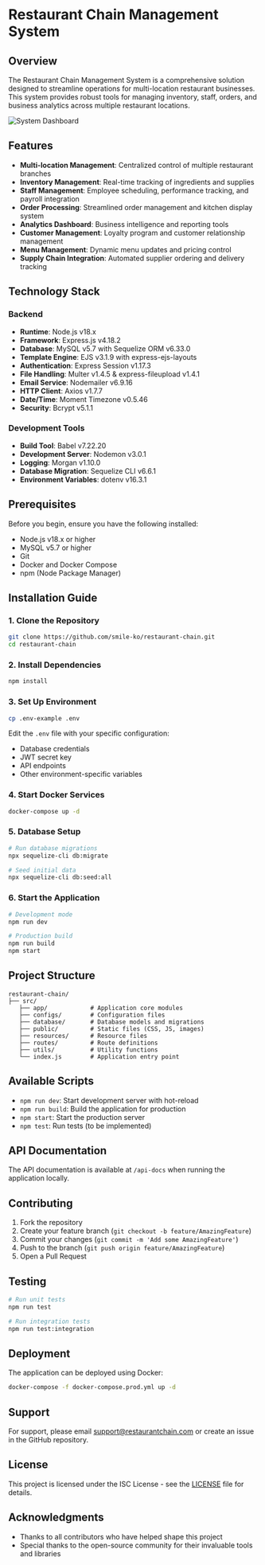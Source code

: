 # Restaurant Chain Management System

## Overview

The Restaurant Chain Management System is a comprehensive solution designed to streamline operations for multi-location restaurant businesses. This system provides robust tools for managing inventory, staff, orders, and business analytics across multiple restaurant locations.

![System Dashboard](https://github.com/user-attachments/assets/ac385bdf-25ce-43d8-becf-c0271d2f2572)

## Features

- **Multi-location Management**: Centralized control of multiple restaurant branches
- **Inventory Management**: Real-time tracking of ingredients and supplies
- **Staff Management**: Employee scheduling, performance tracking, and payroll integration
- **Order Processing**: Streamlined order management and kitchen display system
- **Analytics Dashboard**: Business intelligence and reporting tools
- **Customer Management**: Loyalty program and customer relationship management
- **Menu Management**: Dynamic menu updates and pricing control
- **Supply Chain Integration**: Automated supplier ordering and delivery tracking

## Technology Stack

### Backend

- **Runtime**: Node.js v18.x
- **Framework**: Express.js v4.18.2
- **Database**: MySQL v5.7 with Sequelize ORM v6.33.0
- **Template Engine**: EJS v3.1.9 with express-ejs-layouts
- **Authentication**: Express Session v1.17.3
- **File Handling**: Multer v1.4.5 & express-fileupload v1.4.1
- **Email Service**: Nodemailer v6.9.16
- **HTTP Client**: Axios v1.7.7
- **Date/Time**: Moment Timezone v0.5.46
- **Security**: Bcrypt v5.1.1

### Development Tools

- **Build Tool**: Babel v7.22.20
- **Development Server**: Nodemon v3.0.1
- **Logging**: Morgan v1.10.0
- **Database Migration**: Sequelize CLI v6.6.1
- **Environment Variables**: dotenv v16.3.1

## Prerequisites

Before you begin, ensure you have the following installed:

- Node.js v18.x or higher
- MySQL v5.7 or higher
- Git
- Docker and Docker Compose
- npm (Node Package Manager)

## Installation Guide

### 1. Clone the Repository

```bash
git clone https://github.com/smile-ko/restaurant-chain.git
cd restaurant-chain
```

### 2. Install Dependencies

```bash
npm install
```

### 3. Set Up Environment

```bash
cp .env-example .env
```

Edit the `.env` file with your specific configuration:

- Database credentials
- JWT secret key
- API endpoints
- Other environment-specific variables

### 4. Start Docker Services

```bash
docker-compose up -d
```

### 5. Database Setup

```bash
# Run database migrations
npx sequelize-cli db:migrate

# Seed initial data
npx sequelize-cli db:seed:all
```

### 6. Start the Application

```bash
# Development mode
npm run dev

# Production build
npm run build
npm start
```

## Project Structure

```
restaurant-chain/
├── src/
   ├── app/            # Application core modules
   ├── configs/        # Configuration files
   ├── database/       # Database models and migrations
   ├── public/         # Static files (CSS, JS, images)
   ├── resources/      # Resource files
   ├── routes/         # Route definitions
   ├── utils/          # Utility functions
   └── index.js        # Application entry point
```

## Available Scripts

- `npm run dev`: Start development server with hot-reload
- `npm run build`: Build the application for production
- `npm start`: Start the production server
- `npm test`: Run tests (to be implemented)

## API Documentation

The API documentation is available at `/api-docs` when running the application locally.

## Contributing

1. Fork the repository
2. Create your feature branch (`git checkout -b feature/AmazingFeature`)
3. Commit your changes (`git commit -m 'Add some AmazingFeature'`)
4. Push to the branch (`git push origin feature/AmazingFeature`)
5. Open a Pull Request

## Testing

```bash
# Run unit tests
npm run test

# Run integration tests
npm run test:integration
```

## Deployment

The application can be deployed using Docker:

```bash
docker-compose -f docker-compose.prod.yml up -d
```

## Support

For support, please email support@restaurantchain.com or create an issue in the GitHub repository.

## License

This project is licensed under the ISC License - see the [LICENSE](LICENSE) file for details.

## Acknowledgments

- Thanks to all contributors who have helped shape this project
- Special thanks to the open-source community for their invaluable tools and libraries
